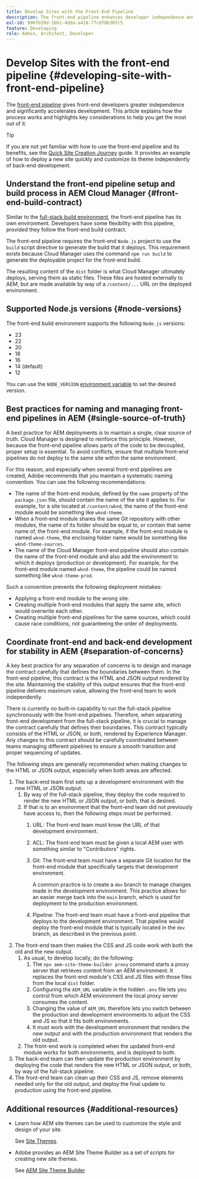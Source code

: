 ```yaml
---
title: Develop Sites with the Front-End Pipeline
description: The front-end pipeline enhances developer independence and accelerates the development process. This article outlines key considerations for the front-end build process to ensure optimal performance and efficiency.
exl-id: 996fb39d-1bb1-4dda-a418-77cdf8b307c5
feature: Developing
role: Admin, Architect, Developer
---
```


# Develop Sites with the front-end pipeline {#developing-site-with-front-end-pipeline}

The [front-end pipeline](/help/implementing/cloud-manager/configuring-pipelines/introduction-ci-cd-pipelines.md#front-end) gives front-end developers greater independence and significantly accelerates development. This article explains how the process works and highlights key considerations to help you get the most out of it.

>[!TIP]
>
>If you are not yet familiar with how to use the front-end pipeline and its benefits, see the [Quick Site Creation Journey](/help/journey-sites/quick-site/overview.md) guide. It provides an example of how to deploy a new site quickly and customize its theme independently of back-end development.

## Understand the front-end pipeline setup and build process in AEM Cloud Manager {#front-end-build-contract}

Similar to the [full-stack build environment](/help/implementing/cloud-manager/getting-access-to-aem-in-cloud/build-environment-details.md), the front-end pipeline has its own environment. Developers have some flexibility with this pipeline, provided they follow the front-end build contract.

The front-end pipeline requires the front-end `Node.js` project to use the `build` script directive to generate the build that it deploys. This requirement exists because Cloud Manager uses the command `npm run build` to generate the deployable project for the front-end build.

The resulting content of the `dist` folder is what Cloud Manager ultimately deploys, serving them as static files. These files are hosted externally to AEM, but are made available by way of a `/content/...` URL on the deployed environment.

## Supported Node.js versions {#node-versions}

The front-end build environment supports the following `Node.js` versions:

* 23
* 22
* 20
* 18
* 16
* 14 (default)
* 12

You can use the `NODE_VERSION` [environment variable](/help/implementing/cloud-manager/environment-variables.md) to set the desired version.

## Best practices for naming and managing front-end pipelines in AEM {#single-source-of-truth}

A best practice for AEM deployments is to maintain a single, clear source of truth. Cloud Manager is designed to reinforce this principle. However, because the front-end pipeline allows parts of the code to be decoupled, proper setup is essential. To avoid conflicts, ensure that multiple front-end pipelines do not deploy to the same site within the same environment.

For this reason, and especially when several front-end pipelines are created, Adobe recommends that you maintain a systematic naming convention. You can use the following recommendations:

* The name of the front-end module, defined by the `name` property of the `package.json` file, should contain the name of the site it applies to. For example, for a site located at `/content/wknd`, the name of the front-end module would be something like `wknd-theme`.
* When a front-end module shares the same Git repository with other modules, the name of its folder should be equal to, or contain that same name of, the front-end module. For example, if the front-end module is named `wknd-theme`, the enclosing folder name would be something like `wknd-theme-sources`.
* The name of the Cloud Manager front-end pipeline should also contain the name of the front-end module and also add the environment to which it deploys (production or development). For example, for the front-end module named `wknd-theme`, the pipeline could be named something like `wknd-theme-prod`.

Such a convention prevents the following deployment mistakes:

* Applying a front-end module to the wrong site.
* Creating multiple front-end modules that apply the same site, which would overwrite each other.
* Creating multiple front-end pipelines for the same sources, which could cause race conditions, not guaranteeing the order of deployments.

## Coordinate front-end and back-end development for stability in AEM {#separation-of-concerns}

A key best practice for any separation of concerns is to design and manage the contract carefully that defines the boundaries between them. In the front-end pipeline, this contract is the HTML and JSON output rendered by the site. Maintaining the stability of this output ensures that the front-end pipeline delivers maximum value, allowing the front-end team to work independently.

There is currently no built-in capability to run the full-stack pipeline synchronously with the front-end pipelines. Therefore, when separating front-end development from the full-stack pipeline, it is crucial to manage the contract carefully that defines their boundaries. This contract typically consists of the HTML or JSON, or both, rendered by Experience Manager. Any changes to this contract should be carefully coordinated between teams managing different pipelines to ensure a smooth transition and proper sequencing of updates.

The following steps are generally recommended when making changes to the HTML or JSON output, especially when both areas are affected.

1. The back-end team first sets up a development environment with the new HTML or JSON output.
   1. By way of the full-stack pipeline, they deploy the code required to render the new HTML or JSON output, or both, that is desired.
   1. If that is to an environment that the front-end team did not previously have access to, then the following steps must be performed.
      1. URL: The front-end team must know the URL of that development environment.
      1. ACL: The front-end team must be given a local AEM user with something similar to "Contributors" rights.
      1. Git: The front-end team must have a separate Git location for the front-end module that specifically targets that development environment.
      
         A common practice is to create a `dev` branch to manage changes made in the development environment. This practice allows for an easier merge back into the `main` branch, which is used for deployment to the production environment.

      1. Pipeline: The front-end team must have a front-end pipeline that deploys to the development environment. That pipeline would deploy the front-end module that is typically located in the `dev` branch, as described in the previous point.
1. The front-end team then makes the CSS and JS code work with both the old and the new output.
   1. As usual, to develop locally, do the following:
      1. The `npx aem-site-theme-builder proxy` command starts a proxy server that retrieves content from an AEM environment. It replaces the front-end module's CSS and JS files with those files from the local `dist` folder.
      1. Configuring the `AEM_URL` variable in the hidden `.env` file lets you control from which AEM environment the local proxy server consumes the content. 
      1. Changing the value of `AEM_URL` therefore lets you switch between the production and development environments to adjust the CSS and JS so that it fits both environments.
      1. It must work with the development environment that renders the new output and with the production environment that renders the old output.
   1. The front-end work is completed when the updated front-end module works for both environments, and is deployed to both.
1. The back-end team can then update the production environment by deploying the code that renders the new HTML or JSON output, or both, by way of the full-stack pipeline.
1. The front-end team can clean up their CSS and JS, remove elements needed only for the old output, and deploy the final update to production using the front-end pipeline.

## Additional resources {#additional-resources}

* Learn how AEM site themes can be used to customize the style and design of your site.

   See [Site Themes](/help/sites-cloud/administering/site-creation/site-themes.md).

* Adobe provides an AEM Site Theme Builder as a set of scripts for creating new site themes.

   See [AEM Site Theme Builder](https://github.com/adobe/aem-site-theme-builder)



